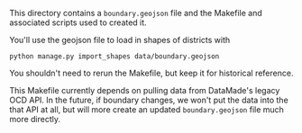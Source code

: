 This directory contains a `boundary.geojson` file and the Makefile and associated scripts used to created it.

You'll use the geojson file to load in shapes of districts with

`python manage.py import_shapes data/boundary.geojson`


You shouldn't need to rerun the Makefile, but keep it for historical
reference.

This Makefile currently depends on pulling data from DataMade's legacy
OCD API. In the future, if boundary changes, we won't put the data
into the that API at all, but will more create an updated
`boundary.geojson` file much more directly.



